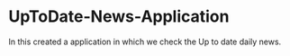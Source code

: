 # UpToDate-News-Application
In this created a application in which we check the Up to date daily news.
